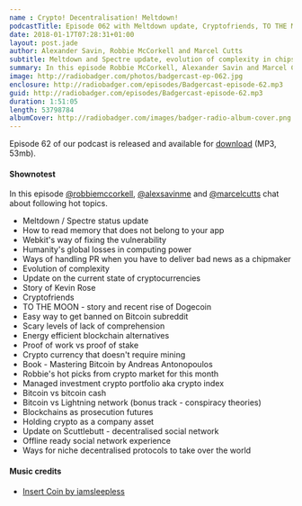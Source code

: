 ```yaml
---
name : Crypto! Decentralisation! Meltdown!
podcastTitle: Episode 062 with Meltdown update, Cryptofriends, TO THE MOON, hot picks from the crypto market, Scuttlebutt update and evolution of complexity
date: 2018-01-17T07:28:31+01:00
layout: post.jade
author: Alexander Savin, Robbie McCorkell and Marcel Cutts
subtitle: Meltdown and Spectre update, evolution of complexity in chips, Cryptofriends secret Discord channel, energy efficient blockchain alternatives, proof of stake, hot picks from crypto market, Bitcoin Cash and how to get banned on Bitcoin subreddit, Lightning network, update on Scuttlebutt and decentralisation topic. More details and links with shownotes can be found on our site http://www.radiobadger.com
summary: In this episode Robbie McCorkell, Alexander Savin and Marcel Cutts talk about Meltdown and Spectre update, evolution of complexity in chips, Cryptofriends secret Discord channel, energy efficient blockchain alternatives, proof of stake, hot picks from crypto market, Bitcoin Cash and how to get banned on Bitcoin subreddit, Lightning network, update on Scuttlebutt and decentralisation topic. More details and links with shownotes can be found on our site http://www.radiobadger.com
image: http://radiobadger.com/photos/badgercast-ep-062.jpg
enclosure: http://radiobadger.com/episodes/Badgercast-episode-62.mp3
guid: http://radiobadger.com/episodes/Badgercast-episode-62.mp3
duration: 1:51:05
length: 53798784
albumCover: http://radiobadger.com/images/badger-radio-album-cover.png
---
```


Episode 62 of our podcast is released and available for [download](http://radiobadger.com/episodes/Badgercast-episode-62.mp3) (MP3, 53mb).

#### Shownotest

In this episode [@robbiemccorkell](https://twitter.com/robbiemccorkell), [@alexsavinme](https://twitter.com/alexsavinme) and [@marcelcutts](https://twitter.com/marcelcutts) chat about following hot topics.

* Meltdown / Spectre status update
* How to read memory that does not belong to your app
* Webkit's way of fixing the vulnerability
* Humanity's global losses in computing power
* Ways of handling PR when you have to deliver bad news as a chipmaker
* Evolution of complexity
* Update on the current state of cryptocurrencies
* Story of Kevin Rose
* Cryptofriends
* TO THE MOON - story and recent rise of Dogecoin
* Easy way to get banned on Bitcoin subreddit
* Scary levels of lack of comprehension
* Energy efficient blockchain alternatives
* Proof of work vs proof of stake
* Crypto currency that doesn't require mining
* Book - Mastering Bitcoin by Andreas Antonopoulos
* Robbie's hot picks from crypto market for this month
* Managed investment crypto portfolio aka crypto index
* Bitcoin vs bitcoin cash
* Bitcoin vs Lightning network (bonus track - conspiracy theories)
* Blockchains as prosecution futures
* Holding crypto as a company asset
* Update on Scuttlebutt - decentralised social network
* Offline ready social network experience
* Ways for niche decentralised protocols to take over the world

#### Music credits

* [Insert Coin by iamsleepless](https://soundcloud.com/iamsleepless/insert-coin)
